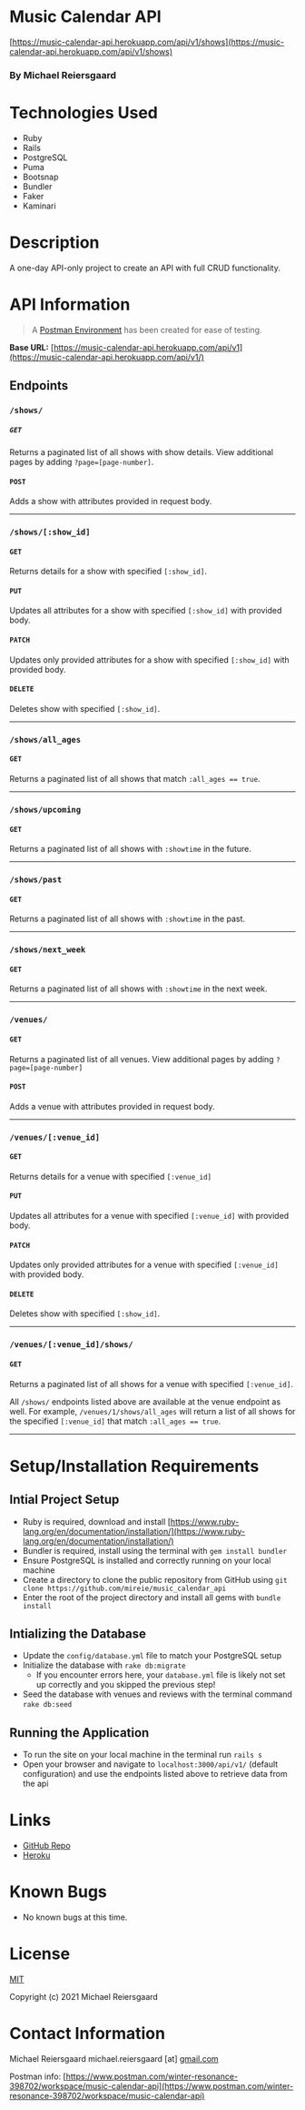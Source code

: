 # Music Calendar API

[https://music-calendar-api.herokuapp.com/api/v1/shows](https://music-calendar-api.herokuapp.com/api/v1/shows)

### By Michael Reiersgaard

# Technologies Used

- Ruby
- Rails
- PostgreSQL
- Puma
- Bootsnap
- Bundler
- Faker
- Kaminari

# Description

A one-day API-only project to create an API with full CRUD functionality.

# API Information

> A [Postman Environment](https://www.postman.com/winter-resonance-398702/workspace/music-calendar-api) has been created for ease of testing.

**Base URL:** [https://music-calendar-api.herokuapp.com/api/v1](https://music-calendar-api.herokuapp.com/api/v1/)

## Endpoints

### `/shows/`
##### `GET`
Returns a paginated list of all shows with show details. View additional pages by adding `?page=[page-number]`.

#### `POST`

Adds a show with attributes provided in request body.

---

### `/shows/[:show_id]`
#### `GET`

Returns details for a show with specified `[:show_id]`.

#### `PUT`

Updates all attributes for a show with specified `[:show_id]` with provided body.

#### `PATCH`

Updates only provided attributes for a show with specified `[:show_id]` with provided body.

#### `DELETE`

Deletes show with specified `[:show_id]`.

---

### `/shows/all_ages`
#### `GET`

Returns a paginated list of all shows that match `:all_ages == true`.

---

### `/shows/upcoming`
#### `GET`

Returns a paginated list of all shows with `:showtime` in the future.

---

### `/shows/past`
#### `GET`

Returns a paginated list of all shows with `:showtime` in the past.

---

### `/shows/next_week`
#### `GET`

Returns a paginated list of all shows with `:showtime` in the next week.

---

### `/venues/`
#### `GET`

Returns a paginated list of all venues. View additional pages by adding `?page=[page-number]`

#### `POST`

Adds a venue with attributes provided in request body.

---

### `/venues/[:venue_id]`
#### `GET`

Returns details for a venue with specified `[:venue_id]`

#### `PUT`

Updates all attributes for a venue with specified `[:venue_id]` with provided body.

#### `PATCH`

Updates only provided attributes for a venue with specified `[:venue_id]` with provided body.

#### `DELETE`

Deletes show with specified `[:show_id]`.

---

### `/venues/[:venue_id]/shows/`
#### `GET`

Returns a paginated list of all shows for a venue with specified `[:venue_id]`.

 All `/shows/` endpoints listed above are available at the venue endpoint as well. For example, `/venues/1/shows/all_ages` will return a list of all shows for the specified `[:venue_id]` that match `:all_ages == true`.

 ---

# Setup/Installation Requirements

## Intial Project Setup

- Ruby is required, download and install [https://www.ruby-lang.org/en/documentation/installation/](https://www.ruby-lang.org/en/documentation/installation/)
- Bundler is required, install using the terminal with `gem install bundler`
- Ensure PostgreSQL is installed and correctly running on your local machine
- Create a directory to clone the public repository from GitHub using `git clone https://github.com/mireie/music_calendar_api`
- Enter the root of the project directory and install all gems with `bundle install`

## Intializing the Database
- Update the `config/database.yml` file to match your PostgreSQL setup
- Initialize the database with `rake db:migrate`
    - If you encounter errors here, your `database.yml` file is likely not set up correctly and you skipped the previous step!
- Seed the database with venues and reviews with the terminal command `rake db:seed`

## Running the Application
- To run the site on your local machine in the terminal run `rails s`
- Open your browser and navigate to `localhost:3000/api/v1/` (default configuration) and use the endpoints listed above to retrieve data from the api

# Links

- [GitHub Repo](https://www.github.com/mireie/music_calendar_api)
- [Heroku](https://music-calendar-api.herokuapp.com/api/v1/shows)

# Known Bugs

- No known bugs at this time.

# License

[MIT](https://en.wikipedia.org/wiki/MIT_License)

Copyright (c) 2021 Michael Reiersgaard

# Contact Information

Michael Reiersgaard michael.reiersgaard [at] [gmail.com](http://gmail.com/)

Postman info: [https://www.postman.com/winter-resonance-398702/workspace/music-calendar-api](https://www.postman.com/winter-resonance-398702/workspace/music-calendar-api)

